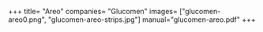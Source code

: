 +++
title= "Areo"
companies= "Glucomen"
images= ["glucomen-areo0.png", "glucomen-areo-strips.jpg"]
manual="glucomen-areo.pdf"
+++
